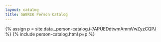 ```yaml
---
layout: catalog
title: SWERIK Person Catalog
---
```

{% assign p = site.data._person-catalog.i-7APUEDdtwmAmmVwZyzCQPJ %}
{% include person-catalog.html p=p %}

